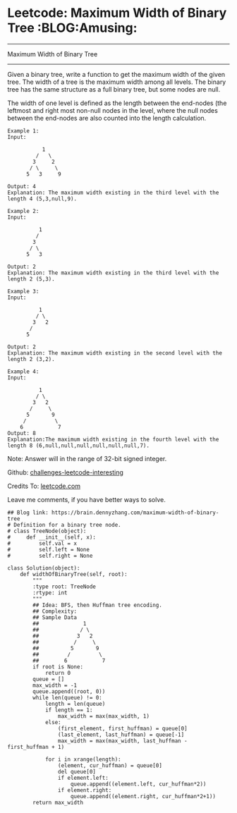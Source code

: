 # Leetcode: Maximum Width of Binary Tree     :BLOG:Amusing:


---

Maximum Width of Binary Tree  

---

Given a binary tree, write a function to get the maximum width of the given tree. The width of a tree is the maximum width among all levels. The binary tree has the same structure as a full binary tree, but some nodes are null.  

The width of one level is defined as the length between the end-nodes (the leftmost and right most non-null nodes in the level, where the null nodes between the end-nodes are also counted into the length calculation.  

    Example 1:
    Input: 
    
               1
             /   \
            3     2
           / \     \  
          5   3     9 
    
    Output: 4
    Explanation: The maximum width existing in the third level with the length 4 (5,3,null,9).

    Example 2:
    Input: 
    
              1
             /  
            3    
           / \       
          5   3     
    
    Output: 2
    Explanation: The maximum width existing in the third level with the length 2 (5,3).

    Example 3:
    Input: 
    
              1
             / \
            3   2 
           /        
          5      
    
    Output: 2
    Explanation: The maximum width existing in the second level with the length 2 (3,2).

    Example 4:
    Input: 
    
              1
             / \
            3   2
           /     \  
          5       9 
         /         \
        6           7
    Output: 8
    Explanation:The maximum width existing in the fourth level with the length 8 (6,null,null,null,null,null,null,7).

Note: Answer will in the range of 32-bit signed integer.  

Github: [challenges-leetcode-interesting](https://github.com/DennyZhang/challenges-leetcode-interesting/tree/master/maximum-width-of-binary-tree)  

Credits To: [leetcode.com](https://leetcode.com/problems/maximum-width-of-binary-tree/description/)  

Leave me comments, if you have better ways to solve.  

    ## Blog link: https://brain.dennyzhang.com/maximum-width-of-binary-tree
    # Definition for a binary tree node.
    # class TreeNode(object):
    #     def __init__(self, x):
    #         self.val = x
    #         self.left = None
    #         self.right = None
    
    class Solution(object):
        def widthOfBinaryTree(self, root):
            """
            :type root: TreeNode
            :rtype: int
            """
            ## Idea: BFS, then Huffman tree encoding. 
            ## Complexity:
            ## Sample Data
            ##              1
            ##             / \
            ##            3   2
            ##           /     \  
            ##          5       9 
            ##         /         \
            ##        6           7
            if root is None:
                return 0
            queue = []
            max_width = -1
            queue.append((root, 0))
            while len(queue) != 0:
                length = len(queue)
                if length == 1:
                    max_width = max(max_width, 1)
                else:
                    (first_element, first_huffman) = queue[0]
                    (last_element, last_huffman) = queue[-1]
                    max_width = max(max_width, last_huffman - first_huffman + 1)
    
                for i in xrange(length):
                    (element, cur_huffman) = queue[0]
                    del queue[0]
                    if element.left:
                        queue.append((element.left, cur_huffman*2))
                    if element.right:
                        queue.append((element.right, cur_huffman*2+1))
            return max_width